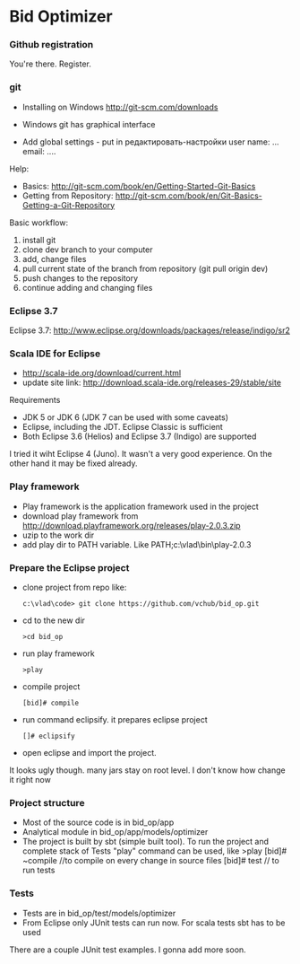 
# Bid Optimizer



### Github registration
You're there. Register.


### git
* Installing on Windows http://git-scm.com/downloads

* Windows git has graphical interface
* Add global settings - put in редактировать-настройки user name: ... email: ....

Help:
* Basics: http://git-scm.com/book/en/Getting-Started-Git-Basics
* Getting from Repository: http://git-scm.com/book/en/Git-Basics-Getting-a-Git-Repository


Basic workflow:

1. install git
1. clone dev branch to your computer
1. add, change files
1. pull current state of the branch from repository (git pull origin dev)
1. push changes to the repository
1. continue adding and changing files



### Eclipse 3.7
Eclipse 3.7: http://www.eclipse.org/downloads/packages/release/indigo/sr2

### Scala IDE for Eclipse
* http://scala-ide.org/download/current.html
* update site link: http://download.scala-ide.org/releases-29/stable/site

Requirements
* JDK 5 or JDK 6 (JDK 7 can be used with some caveats)
* Eclipse, including the JDT. Eclipse Classic is sufficient
* Both Eclipse 3.6 (Helios) and Eclipse 3.7 (Indigo) are supported

I tried it wiht Eclipse 4 (Juno). It wasn't a very good experience. On the other hand it may be fixed already.

### Play framework
* Play framework is the application framework used in the project
* download play framework from http://download.playframework.org/releases/play-2.0.3.zip
* uzip to the work dir
* add play dir to PATH variable. Like PATH;c:\vlad\bin\play-2.0.3

### Prepare the Eclipse project
* clone project from repo like:

      c:\vlad\code> git clone https://github.com/vchub/bid_op.git

* cd to the new dir

      >cd bid_op

* run play framework

      >play

* compile project

      [bid]# compile

* run command eclipsify. it prepares eclipse project

      []# eclipsify

* open eclipse and import the project.

It looks ugly though. many jars stay on root level. I don't know how change it right now

### Project structure
* Most of the source code is in bid_op/app
* Analytical module in bid_op/app/models/optimizer
* The project is built by sbt (simple built tool). To run the project and complete stack of Tests "play" command can be used, like
      >play
      [bid]# ~compile   //to compile on every change in source files
      [bid]# test       // to run tests


### Tests
* Tests are in bid_op/test/models/optimizer
* From Eclipse only JUnit tests can run now. For scala tests sbt has to be used

There are a couple JUnit test examples. I gonna add more soon.







